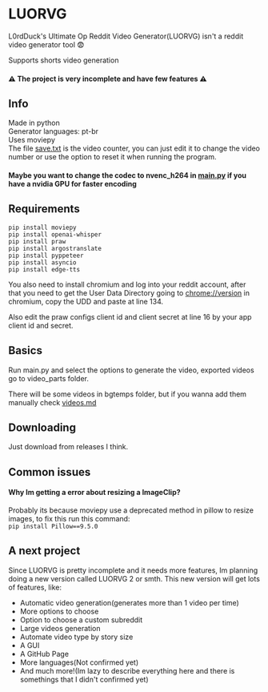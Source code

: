 # LUORVG
L0rdDuck's Ultimate Op Reddit Video Generator(LUORVG) isn't a reddit video generator tool 😨

Supports shorts video generation

#### ⚠ The project is very incomplete and have few features ⚠

## Info

Made in python  
Generator languages: pt-br  
Uses moviepy  
The file [save.txt](./save.txt) is the video counter, you can just edit it to change the video number or use the option to reset it when running the program.

#### Maybe you want to change the codec to nvenc_h264 in [main.py](./main.py) if you have a nvidia GPU for faster encoding

## Requirements

`pip install moviepy`  
`pip install openai-whisper`  
`pip install praw`  
`pip install argostranslate`  
`pip install pyppeteer`  
`pip install asyncio`  
`pip install edge-tts`  

You also need to install chromium and log into your reddit account, after that you need to get the User Data Directory going to [chrome://version](chrome://version/) in chromium, copy the UDD and paste at line 134.  

Also edit the praw configs client id and client secret at line 16 by your app client id and secret.

## Basics

Run main.py and select the options to generate the video, exported videos go to video_parts folder.  

There will be some videos in bgtemps folder, but if you wanna add them manually check [videos.md](./bgtemps/videos.md)  

## Downloading

Just download from releases I think.

## Common issues

#### Why Im getting a error about resizing a ImageClip?

Probably its because moviepy use a deprecated method in pillow to resize images, to fix this run this command:  
`pip install Pillow==9.5.0`

## A next project

Since LUORVG is pretty incomplete and it needs more features, Im planning doing a new version called LUORVG 2 or smth. This new version will get lots of features, like:  

* Automatic video generation(generates more than 1 video per time)
* More options to choose
* Option to choose a custom subreddit
* Large videos generation
* Automate video type by story size
* A GUI
* A GitHub Page
* More languages(Not confirmed yet)
* And much more!(Im lazy to describe everything here and there is somethings that I didn't confirmed yet)